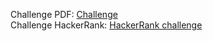 Challenge PDF: [Challenge](challenge.pdf)  
Challenge HackerRank: [HackerRank challenge](https://www.hackerrank.com/challenges/jumping-on-the-clouds/problem)